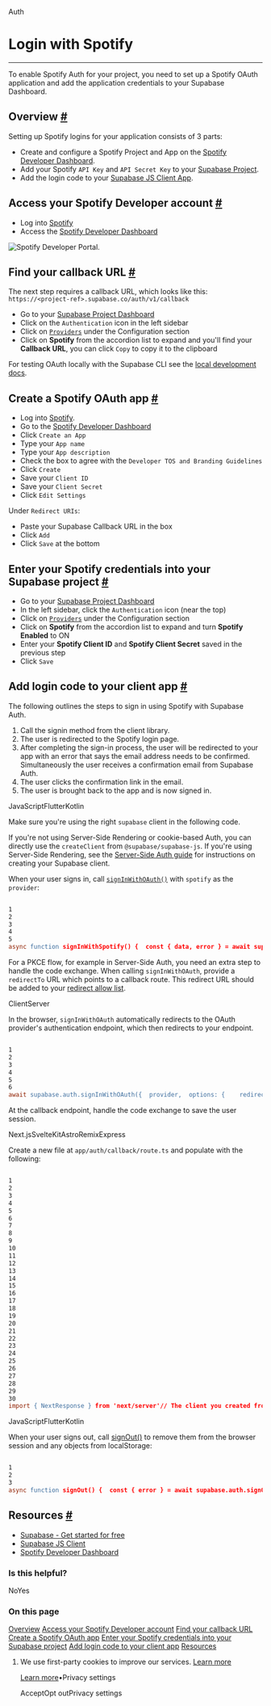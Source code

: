 Auth

# Login with Spotify

* * *

To enable Spotify Auth for your project, you need to set up a Spotify OAuth application and add the application credentials to your Supabase Dashboard.

## Overview [\#](https://supabase.com/docs/guides/auth/social-login/auth-spotify\#overview)

Setting up Spotify logins for your application consists of 3 parts:

- Create and configure a Spotify Project and App on the [Spotify Developer Dashboard](https://developer.spotify.com/dashboard/).
- Add your Spotify `API Key` and `API Secret Key` to your [Supabase Project](https://supabase.com/dashboard).
- Add the login code to your [Supabase JS Client App](https://github.com/supabase/supabase-js).

## Access your Spotify Developer account [\#](https://supabase.com/docs/guides/auth/social-login/auth-spotify\#access-your-spotify-developer-account)

- Log into [Spotify](https://spotify.com/)
- Access the [Spotify Developer Dashboard](https://developer.spotify.com/dashboard)

![Spotify Developer Portal.](https://supabase.com/docs/img/guides/auth-spotify/spotify-portal.png)

## Find your callback URL [\#](https://supabase.com/docs/guides/auth/social-login/auth-spotify\#find-your-callback-url)

The next step requires a callback URL, which looks like this: `https://<project-ref>.supabase.co/auth/v1/callback`

- Go to your [Supabase Project Dashboard](https://supabase.com/dashboard)
- Click on the `Authentication` icon in the left sidebar
- Click on [`Providers`](https://supabase.com/dashboard/project/_/auth/providers) under the Configuration section
- Click on **Spotify** from the accordion list to expand and you'll find your **Callback URL**, you can click `Copy` to copy it to the clipboard

For testing OAuth locally with the Supabase CLI see the [local development docs](https://supabase.com/docs/guides/cli/local-development#use-auth-locally).

## Create a Spotify OAuth app [\#](https://supabase.com/docs/guides/auth/social-login/auth-spotify\#create-a-spotify-oauth-app)

- Log into [Spotify](https://spotify.com/).
- Go to the [Spotify Developer Dashboard](https://developer.spotify.com/dashboard)
- Click `Create an App`
- Type your `App name`
- Type your `App description`
- Check the box to agree with the `Developer TOS and Branding Guidelines`
- Click `Create`
- Save your `Client ID`
- Save your `Client Secret`
- Click `Edit Settings`

Under `Redirect URIs`:

- Paste your Supabase Callback URL in the box
- Click `Add`
- Click `Save` at the bottom

## Enter your Spotify credentials into your Supabase project [\#](https://supabase.com/docs/guides/auth/social-login/auth-spotify\#enter-your-spotify-credentials-into-your-supabase-project)

- Go to your [Supabase Project Dashboard](https://supabase.com/dashboard)
- In the left sidebar, click the `Authentication` icon (near the top)
- Click on [`Providers`](https://supabase.com/dashboard/project/_/auth/providers) under the Configuration section
- Click on **Spotify** from the accordion list to expand and turn **Spotify Enabled** to ON
- Enter your **Spotify Client ID** and **Spotify Client Secret** saved in the previous step
- Click `Save`

## Add login code to your client app [\#](https://supabase.com/docs/guides/auth/social-login/auth-spotify\#add-login-code-to-your-client-app)

The following outlines the steps to sign in using Spotify with Supabase Auth.

1. Call the signin method from the client library.
2. The user is redirected to the Spotify login page.
3. After completing the sign-in process, the user will be redirected to your app with an error that says the email address needs to be confirmed. Simultaneously the user receives a confirmation email from Supabase Auth.
4. The user clicks the confirmation link in the email.
5. The user is brought back to the app and is now signed in.

JavaScriptFlutterKotlin

Make sure you're using the right `supabase` client in the following code.

If you're not using Server-Side Rendering or cookie-based Auth, you can directly use the `createClient` from `@supabase/supabase-js`. If you're using Server-Side Rendering, see the [Server-Side Auth guide](https://supabase.com/docs/guides/auth/server-side/creating-a-client) for instructions on creating your Supabase client.

When your user signs in, call [`signInWithOAuth()`](https://supabase.com/docs/reference/javascript/auth-signinwithoauth) with `spotify` as the `provider`:

```flex

1
2
3
4
5
async function signInWithSpotify() {  const { data, error } = await supabase.auth.signInWithOAuth({    provider: 'spotify',  })}
```

For a PKCE flow, for example in Server-Side Auth, you need an extra step to handle the code exchange. When calling `signInWithOAuth`, provide a `redirectTo` URL which points to a callback route. This redirect URL should be added to your [redirect allow list](https://supabase.com/docs/guides/auth/redirect-urls).

ClientServer

In the browser, `signInWithOAuth` automatically redirects to the OAuth provider's authentication endpoint, which then redirects to your endpoint.

```flex

1
2
3
4
5
6
await supabase.auth.signInWithOAuth({  provider,  options: {    redirectTo: `http://example.com/auth/callback`,  },})
```

At the callback endpoint, handle the code exchange to save the user session.

Next.jsSvelteKitAstroRemixExpress

Create a new file at `app/auth/callback/route.ts` and populate with the following:

```flex

1
2
3
4
5
6
7
8
9
10
11
12
13
14
15
16
17
18
19
20
21
22
23
24
25
26
27
28
29
30
import { NextResponse } from 'next/server'// The client you created from the Server-Side Auth instructionsimport { createClient } from '@/utils/supabase/server'export async function GET(request: Request) {  const { searchParams, origin } = new URL(request.url)  const code = searchParams.get('code')  // if "next" is in param, use it as the redirect URL  const next = searchParams.get('next') ?? '/'  if (code) {    const supabase = await createClient()    const { error } = await supabase.auth.exchangeCodeForSession(code)    if (!error) {      const forwardedHost = request.headers.get('x-forwarded-host') // original origin before load balancer      const isLocalEnv = process.env.NODE_ENV === 'development'      if (isLocalEnv) {        // we can be sure that there is no load balancer in between, so no need to watch for X-Forwarded-Host        return NextResponse.redirect(`${origin}${next}`)      } else if (forwardedHost) {        return NextResponse.redirect(`https://${forwardedHost}${next}`)      } else {        return NextResponse.redirect(`${origin}${next}`)      }    }  }  // return the user to an error page with instructions  return NextResponse.redirect(`${origin}/auth/auth-code-error`)}
```

JavaScriptFlutterKotlin

When your user signs out, call [signOut()](https://supabase.com/docs/reference/javascript/auth-signout) to remove them from the browser session and any objects from localStorage:

```flex

1
2
3
async function signOut() {  const { error } = await supabase.auth.signOut()}
```

## Resources [\#](https://supabase.com/docs/guides/auth/social-login/auth-spotify\#resources)

- [Supabase - Get started for free](https://supabase.com/)
- [Supabase JS Client](https://github.com/supabase/supabase-js)
- [Spotify Developer Dashboard](https://developer.spotify.com/dashboard/)

### Is this helpful?

NoYes

### On this page

[Overview](https://supabase.com/docs/guides/auth/social-login/auth-spotify#overview) [Access your Spotify Developer account](https://supabase.com/docs/guides/auth/social-login/auth-spotify#access-your-spotify-developer-account) [Find your callback URL](https://supabase.com/docs/guides/auth/social-login/auth-spotify#find-your-callback-url) [Create a Spotify OAuth app](https://supabase.com/docs/guides/auth/social-login/auth-spotify#create-a-spotify-oauth-app) [Enter your Spotify credentials into your Supabase project](https://supabase.com/docs/guides/auth/social-login/auth-spotify#enter-your-spotify-credentials-into-your-supabase-project) [Add login code to your client app](https://supabase.com/docs/guides/auth/social-login/auth-spotify#add-login-code-to-your-client-app) [Resources](https://supabase.com/docs/guides/auth/social-login/auth-spotify#resources)

1. We use first-party cookies to improve our services. [Learn more](https://supabase.com/privacy#8-cookies-and-similar-technologies-used-on-our-european-services)



   [Learn more](https://supabase.com/privacy#8-cookies-and-similar-technologies-used-on-our-european-services)•Privacy settings





   AcceptOpt outPrivacy settings